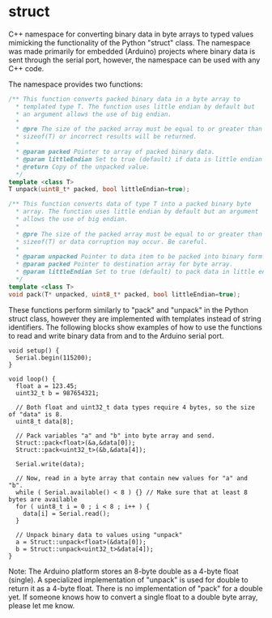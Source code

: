 struct
======

C++ namespace for converting binary data in byte arrays to typed values mimicking the functionality of the Python "struct" class. The namespace was made primarily for embedded (Arduino) projects where binary data is sent through the serial port, however, the namespace can be used with any C++ code.

The namespace provides two functions:

```c++
/** This function converts packed binary data in a byte array to
  * templated type T. The function uses little endian by default but
  * an argument allows the use of big endian.
  *
  * @pre The size of the packed array must be equal to or greater than the 
  * sizeof(T) or incorrect results will be returned.
  *
  * @param packed Pointer to array of packed binary data.
  * @param littleEndian Set to true (default) if data is little endian format, false otherwise.
  * @return Copy of the unpacked value.
  */
template <class T>
T unpack(uint8_t* packed, bool littleEndian=true);

/** This function converts data of type T into a packed binary byte
  * array. The function uses little endian by default but an argument
  * allows the use of big endian.
  *
  * @pre The size of the packed array must be equal to or greater than 
  * sizeof(T) or data corruption may occur. Be careful.
  *
  * @param unpacked Pointer to data item to be packed into binary form.
  * @param packed Pointer to destination array for byte array.
  * @param littleEndian Set to true (default) to pack data in little endian format, false otherwise.
  */
template <class T>
void pack(T* unpacked, uint8_t* packed, bool littleEndian=true);
```
These functions perform similarly to "pack" and "unpack" in the Python struct class, however they are implemented with templates instead of string identifiers. The following blocks show examples of how to use the functions to read and write binary data from and to the Arduino serial port.

```
void setup() {
  Serial.begin(115200);
}

void loop() {
  float a = 123.45;
  uint32_t b = 987654321;
  
  // Both float and uint32_t data types require 4 bytes, so the size of "data" is 8.
  uint8_t data[8];
  
  // Pack variables "a" and "b" into byte array and send.
  Struct::pack<float>(&a,&data[0]);
  Struct::pack<uint32_t>(&b,&data[4]);
  
  Serial.write(data);
  
  // Now, read in a byte array that contain new values for "a" and "b".
  while ( Serial.available() < 8 ) {} // Make sure that at least 8 bytes are available
  for ( uint8_t i = 0 ; i < 8 ; i++ ) {
    data[i] = Serial.read();
  }
  
  // Unpack binary data to values using "unpack"
  a = Struct::unpack<float>(&data[0]);
  b = Struct::unpack<uint32_t>&data[4]);
}
```

Note: The Arduino platform stores an 8-byte double as a 4-byte float (single). A specialized implementation of "unpack" is used for double to return it as a 4-byte float. There is no implementation of "pack" for a double yet. If someone knows how to convert a single float to a double byte array, please let me know.
  
  
